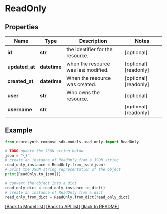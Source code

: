 # ReadOnly


## Properties

Name | Type | Description | Notes
------------ | ------------- | ------------- | -------------
**id** | **str** | the identifier for the resource. | [optional] 
**updated_at** | **datetime** | when the resource was last modified. | [optional] [readonly] 
**created_at** | **datetime** | When the resource was created. | [optional] [readonly] 
**user** | **str** | Who owns the resource. | [optional] 
**username** | **str** |  | [optional] [readonly] 

## Example

```python
from neurosynth_compose_sdk.models.read_only import ReadOnly

# TODO update the JSON string below
json = "{}"
# create an instance of ReadOnly from a JSON string
read_only_instance = ReadOnly.from_json(json)
# print the JSON string representation of the object
print(ReadOnly.to_json())

# convert the object into a dict
read_only_dict = read_only_instance.to_dict()
# create an instance of ReadOnly from a dict
read_only_from_dict = ReadOnly.from_dict(read_only_dict)
```
[[Back to Model list]](../README.md#documentation-for-models) [[Back to API list]](../README.md#documentation-for-api-endpoints) [[Back to README]](../README.md)


